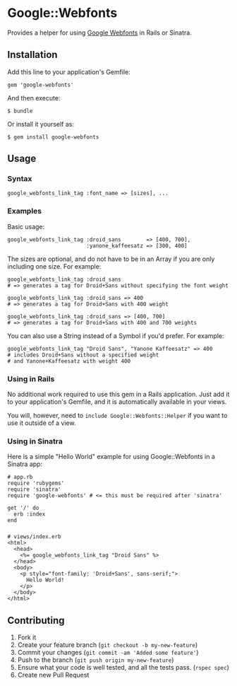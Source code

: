 # Google::Webfonts

Provides a helper for using [Google Webfonts](http://www.google.com/webfonts) in
Rails or Sinatra.

## Installation

Add this line to your application's Gemfile:

    gem 'google-webfonts'

And then execute:

    $ bundle

Or install it yourself as:

    $ gem install google-webfonts

## Usage

### Syntax

    google_webfonts_link_tag :font_name => [sizes], ...

### Examples

Basic usage:

    google_webfonts_link_tag :droid_sans        => [400, 700],
                             :yanone_kaffeesatz => [300, 400]

The sizes are optional, and do not have to be in an Array if you are only
including one size. For example:

    google_webfonts_link_tag :droid_sans
    # => generates a tag for Droid+Sans without specifying the font weight
    
    google_webfonts_link_tag :droid_sans => 400
    # => generates a tag for Droid+Sans with 400 weight
    
    google_webfonts_link_tag :droid_sans => [400, 700]
    # => generates a tag for Droid+Sans with 400 and 700 weights

You can also use a String instead of a Symbol if you'd prefer. For example:

    google_webfonts_link_tag "Droid Sans", "Yanone Kaffeesatz" => 400
    # includes Droid+Sans without a specified weight
    # and Yanone+Kaffeesatz with weight 400

### Using in Rails

No additional work required to use this gem in a Rails application. Just add
it to your application's Gemfile, and it is automatically available in your
views.

You will, however, need to `include Google::Webfonts::Helper` if you want to use
it outside of a view.

### Using in Sinatra

Here is a simple "Hello World" example for using Google::Webfonts in a Sinatra
app:

    # app.rb
    require 'rubygems'
    require 'sinatra'
    require 'google-webfonts' # <= this must be required after 'sinatra'
    
    get '/' do
      erb :index
    end

###

    # views/index.erb
    <html>
      <head>
        <%= google_webfonts_link_tag "Droid Sans" %>
      </head>
      <body>
        <p style="font-family: 'Droid+Sans', sans-serif;">
          Hello World!
        </p>
      </body>
    </html>

## Contributing

1. Fork it
2. Create your feature branch (`git checkout -b my-new-feature`)
3. Commit your changes (`git commit -am 'Added some feature'`)
4. Push to the branch (`git push origin my-new-feature`)
5. Ensure what your code is well tested, and all the tests pass. (`rspec spec`)
6. Create new Pull Request
